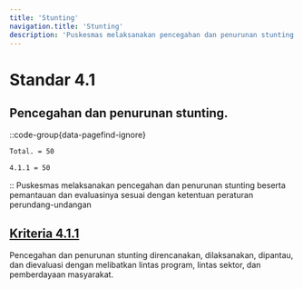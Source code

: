 ```yaml
---
title: 'Stunting'
navigation.title: 'Stunting'
description: 'Puskesmas melaksanakan pencegahan dan penurunan stunting beserta pemantauan dan evaluasinya sesuai dengan ketentuan peraturan perundang-undangan'
---
```


# Standar 4.1
## Pencegahan dan penurunan stunting. 
::code-group{data-pagefind-ignore}
```bash [Nilai]
Total. = 50
```
```bash [Kriteria]
4.1.1 = 50
```
::
Puskesmas melaksanakan pencegahan dan penurunan stunting beserta pemantauan dan evaluasinya sesuai dengan ketentuan peraturan perundang-undangan 

## [Kriteria 4.1.1](/4/1/1) 
Pencegahan dan penurunan  stunting  direncanakan, dilaksanakan, dipantau, dan dievaluasi dengan melibatkan lintas program, lintas sektor, dan pemberdayaan masyarakat. 
